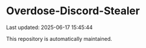 # Overdose-Discord-Stealer

Last updated: 2025-06-17 15:45:44

This repository is automatically maintained.
